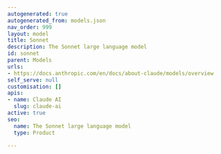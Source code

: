 ```yaml
---
autogenerated: true
autogenerated_from: models.json
nav_order: 999
layout: model
title: Sonnet
description: The Sonnet large language model
id: sonnet
parent: Models
urls:
- https://docs.anthropic.com/en/docs/about-claude/models/overview
self_serve: null
customisation: []
apis:
- name: Claude AI
  slug: claude-ai
active: true
seo:
  name: The Sonnet large language model
  type: Product

---
```


